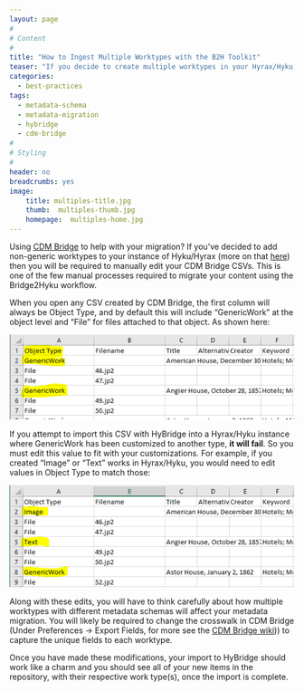 ```yaml
---
layout: page
#
# Content
#
title: "How to Ingest Multiple Worktypes with the B2H Toolkit"
teaser: "If you decide to create multiple worktypes in your Hyrax/Hyku, here is how to work that into the migration workflow"
categories:
  - best-practices
tags:
  - metadata-schema
  - metadata-migration
  - hybridge
  - cdm-bridge
#
# Styling
#
header: no
breadcrumbs: yes
image:
    title: multiples-title.jpg
    thumb:  multiples-thumb.jpg
    homepage:  multiples-home.jpg
---
```

Using [CDM Bridge](https://github.com/Bridge2Hyku/cdm-bridge/wiki) to help with your migration? If you’ve decided to add non-generic worktypes to your instance of Hyku/Hyrax (more on that [here](https://bridge2hyku.github.io/best-practices/dogbiscuits/))  then you will be required to manually edit your CDM Bridge CSVs.  This is one of the few manual processes required to migrate your content using the Bridge2Hyku workflow.  


When you open any CSV created by CDM Bridge, the first column will always be Object Type, and by default this will include “GenericWork” at the object level and “File” for files attached to that object.  As shown here:

<img src="https://raw.githubusercontent.com/Bridge2Hyku/Bridge2Hyku.github.io/master/images/non-edited-cdmbridge-csv.PNG">

If you attempt to import this CSV with HyBridge into a Hyrax/Hyku instance where GenericWork has been customized to another type, **it will fail**. So you must edit this value to fit with your customizations. For example, if you created “Image” or “Text” works in Hyrax/Hyku, you would need to edit values in Object Type to match those: 

<img src="https://raw.githubusercontent.com/Bridge2Hyku/Bridge2Hyku.github.io/master/images/edited-cdmbridge-csv.PNG">

Along with these edits, you will have to think carefully about how multiple worktypes with different metadata schemas will affect your metadata migration. You will likely be required to change the crosswalk in CDM Bridge (Under Preferences -> Export Fields, for more see the [CDM Bridge wiki](https://github.com/Bridge2Hyku/cdm-bridge/wiki))) to capture the unique fields to each worktype. 

Once you have made these modifications, your import to HyBridge should work like a charm and you should see all of your new items in the repository, with their respective work type(s), once the import is complete. 

